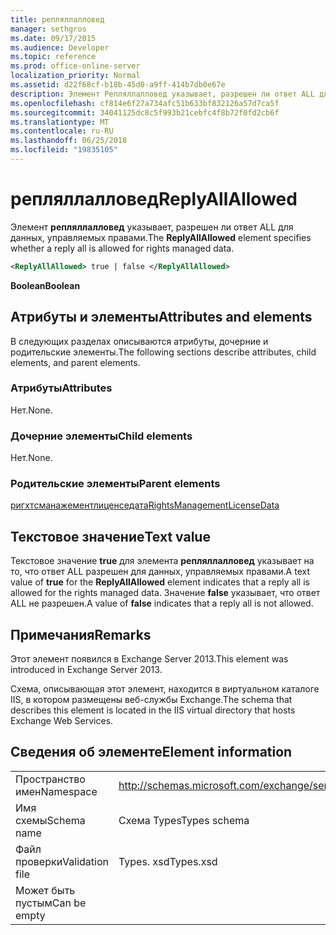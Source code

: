 ```yaml
---
title: репляллалловед
manager: sethgros
ms.date: 09/17/2015
ms.audience: Developer
ms.topic: reference
ms.prod: office-online-server
localization_priority: Normal
ms.assetid: d22f68cf-b18b-45d0-a9ff-414b7db0e67e
description: Элемент Репляллалловед указывает, разрешен ли ответ ALL для данных, управляемых правами.
ms.openlocfilehash: cf814e6f27a734afc51b633bf832126a57d7ca5f
ms.sourcegitcommit: 34041125dc8c5f993b21cebfc4f8b72f0fd2cb6f
ms.translationtype: MT
ms.contentlocale: ru-RU
ms.lasthandoff: 06/25/2018
ms.locfileid: "19835105"
---
```

# <a name="replyallallowed"></a><span data-ttu-id="82559-103">репляллалловед</span><span class="sxs-lookup"><span data-stu-id="82559-103">ReplyAllAllowed</span></span>

<span data-ttu-id="82559-104">Элемент **репляллалловед** указывает, разрешен ли ответ ALL для данных, управляемых правами.</span><span class="sxs-lookup"><span data-stu-id="82559-104">The **ReplyAllAllowed** element specifies whether a reply all is allowed for rights managed data.</span></span> 
  
```XML
<ReplyAllAllowed> true | false </ReplyAllAllowed>
```

 <span data-ttu-id="82559-105">**Boolean**</span><span class="sxs-lookup"><span data-stu-id="82559-105">**Boolean**</span></span>
## <a name="attributes-and-elements"></a><span data-ttu-id="82559-106">Атрибуты и элементы</span><span class="sxs-lookup"><span data-stu-id="82559-106">Attributes and elements</span></span>

<span data-ttu-id="82559-107">В следующих разделах описываются атрибуты, дочерние и родительские элементы.</span><span class="sxs-lookup"><span data-stu-id="82559-107">The following sections describe attributes, child elements, and parent elements.</span></span>
  
### <a name="attributes"></a><span data-ttu-id="82559-108">Атрибуты</span><span class="sxs-lookup"><span data-stu-id="82559-108">Attributes</span></span>

<span data-ttu-id="82559-109">Нет.</span><span class="sxs-lookup"><span data-stu-id="82559-109">None.</span></span>
  
### <a name="child-elements"></a><span data-ttu-id="82559-110">Дочерние элементы</span><span class="sxs-lookup"><span data-stu-id="82559-110">Child elements</span></span>

<span data-ttu-id="82559-111">Нет.</span><span class="sxs-lookup"><span data-stu-id="82559-111">None.</span></span>
  
### <a name="parent-elements"></a><span data-ttu-id="82559-112">Родительские элементы</span><span class="sxs-lookup"><span data-stu-id="82559-112">Parent elements</span></span>

[<span data-ttu-id="82559-113">ригхтсманажементлиценседата</span><span class="sxs-lookup"><span data-stu-id="82559-113">RightsManagementLicenseData</span></span>](rightsmanagementlicensedata.md)
  
## <a name="text-value"></a><span data-ttu-id="82559-114">Текстовое значение</span><span class="sxs-lookup"><span data-stu-id="82559-114">Text value</span></span>

<span data-ttu-id="82559-115">Текстовое значение **true** для элемента **репляллалловед** указывает на то, что ответ ALL разрешен для данных, управляемых правами.</span><span class="sxs-lookup"><span data-stu-id="82559-115">A text value of **true** for the **ReplyAllAllowed** element indicates that a reply all is allowed for the rights managed data.</span></span> <span data-ttu-id="82559-116">Значение **false** указывает, что ответ ALL не разрешен.</span><span class="sxs-lookup"><span data-stu-id="82559-116">A value of **false** indicates that a reply all is not allowed.</span></span> 
  
## <a name="remarks"></a><span data-ttu-id="82559-117">Примечания</span><span class="sxs-lookup"><span data-stu-id="82559-117">Remarks</span></span>

<span data-ttu-id="82559-118">Этот элемент появился в Exchange Server 2013.</span><span class="sxs-lookup"><span data-stu-id="82559-118">This element was introduced in Exchange Server 2013.</span></span>
  
<span data-ttu-id="82559-119">Схема, описывающая этот элемент, находится в виртуальном каталоге IIS, в котором размещены веб-службы Exchange.</span><span class="sxs-lookup"><span data-stu-id="82559-119">The schema that describes this element is located in the IIS virtual directory that hosts Exchange Web Services.</span></span>
  
## <a name="element-information"></a><span data-ttu-id="82559-120">Сведения об элементе</span><span class="sxs-lookup"><span data-stu-id="82559-120">Element information</span></span>

|||
|:-----|:-----|
|<span data-ttu-id="82559-121">Пространство имен</span><span class="sxs-lookup"><span data-stu-id="82559-121">Namespace</span></span>  <br/> |http://schemas.microsoft.com/exchange/services/2006/types  <br/> |
|<span data-ttu-id="82559-122">Имя схемы</span><span class="sxs-lookup"><span data-stu-id="82559-122">Schema name</span></span>  <br/> |<span data-ttu-id="82559-123">Схема Types</span><span class="sxs-lookup"><span data-stu-id="82559-123">Types schema</span></span>  <br/> |
|<span data-ttu-id="82559-124">Файл проверки</span><span class="sxs-lookup"><span data-stu-id="82559-124">Validation file</span></span>  <br/> |<span data-ttu-id="82559-125">Types. xsd</span><span class="sxs-lookup"><span data-stu-id="82559-125">Types.xsd</span></span>  <br/> |
|<span data-ttu-id="82559-126">Может быть пустым</span><span class="sxs-lookup"><span data-stu-id="82559-126">Can be empty</span></span>  <br/> ||
   

